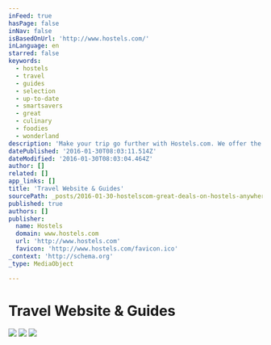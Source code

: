 ```yaml
---
inFeed: true
hasPage: false
inNav: false
isBasedOnUrl: 'http://www.hostels.com/'
inLanguage: en
starred: false
keywords:
  - hostels
  - travel
  - guides
  - selection
  - up-to-date
  - smartsavers
  - great
  - culinary
  - foodies
  - wonderland
description: 'Make your trip go further with Hostels.com. We offer the most comprehensive selection of hostels on the internet with over 35,000 hostels in 180 countries. Bringing you great value and providing a service that is fuss free, reliable and frankly brilliant! Hostels.com the ultimate resource for great value accommodation all over the world.'
datePublished: '2016-01-30T08:03:11.514Z'
dateModified: '2016-01-30T08:03:04.464Z'
author: []
related: []
app_links: []
title: 'Travel Website & Guides'
sourcePath: _posts/2016-01-30-hostelscom-great-deals-on-hostels-anywhere.md
published: true
authors: []
publisher:
  name: Hostels
  domain: www.hostels.com
  url: 'http://www.hostels.com'
  favicon: 'http://www.hostels.com/favicon.ico'
_context: 'http://schema.org'
_type: MediaObject

---
```

# Travel Website & Guides
![](https://the-grid-user-content.s3-us-west-2.amazonaws.com/abcef348-991a-4a59-8410-18e43f4fe16a.png)
![](https://the-grid-user-content.s3-us-west-2.amazonaws.com/3fdced54-9926-43de-9f83-400ae88e17be.png)
![](https://the-grid-user-content.s3-us-west-2.amazonaws.com/a8686840-f100-451a-822d-e494fd58afa4.png)